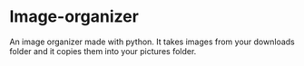 # Image-organizer
An image organizer made with python.
It takes images from your downloads folder and it copies them into your pictures folder.
